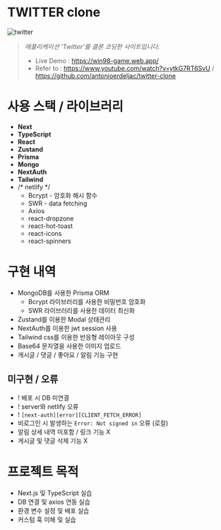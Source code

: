 # TWITTER clone
![twitter](https://github.com/leeyanggoo/next-gwitter-clone/assets/125417787/2fe6bc89-cb27-4a52-be47-f4bddf932e8d)

>  _애플리케이션 'Twitter'를 클론 코딩한 사이트입니다._
> + Live Demo : https://win98-game.web.app/
> + Refer to : https://www.youtube.com/watch?v=ytkG7RT6SvU / https://github.com/antonioerdeljac/twitter-clone

# 사용 스택 / 라이브러리
+ **Next**
+ **TypeScript**
+ **React**
+ **Zustand**
+ **Prisma**
+ **Mongo**
+ **NextAuth**
+ **Tailwind**
+ /* netlify */
  + Bcrypt - 암호화 해시 함수
  + SWR - data fetching
  + Axios
  + react-dropzone
  + react-hot-toast
  + react-icons
  + react-spinners

# 구현 내역
+ MongoDB를 사용한 Prisma ORM
  + Bcrypt 라이브러리를 사용한 비밀번호 암호화
  + SWR 라이브러리를 사용한 데이터 최신화
+ Zustand를 이용한 Modal 상태관리
+ NextAuth를 이용한 jwt session 사용
+ Tailwind css를 이용한 반응형 레이아웃 구성
+ Base64 문자열을 사용한 이미지 업로드
+ 게시글 / 댓글 / 좋아요 / 알림 기능 구현

## 미구현 / 오류
+ ! 배포 시 DB 미연결
+ ! server와 netlify 오류
+ ! `[next-auth][error][CLIENT_FETCH_ERROR]`
+ 비로그인 시 발생하는 `Error: Not signed in` 오류 (로컬)
+ 알림 상세 내역 미포함 / 링크 기능 X
+ 게시글 및 댓글 삭제 기능 X

# 프로젝트 목적
+ Next.js 및 TypeScript 실습
+ DB 연결 및 axios 연동 실습
+ 환경 변수 설정 및 배포 실습
+ 커스텀 훅 이해 및 실습
